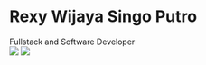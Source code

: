 <h1>Rexy Wijaya Singo Putro</h1>
Fullstack and Software Developer
<br>
<img src="https://img.shields.io/badge/language-python-green?logo=python&logoColor=green">
<img src="https://img.shields.io/badge/language-php-cc14cc?logo=php&logoColor=cc14cc">
